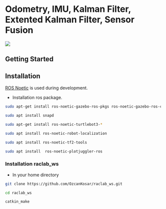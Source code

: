 
# Odometry, IMU, Kalman Filter, Extented Kalman Filter, Sensor Fusion

![](https://raclab.org/wp-content/uploads/2021/07/RACLAB5-1-1024x181.png)



## Getting Started
## Installation

[ROS Noetic](http://wiki.ros.org/noetic/Installation/Ubuntu) is used during development.
- Installation ros package.

``` bash 
sudo apt-get install ros-noetic-gazebo-ros-pkgs ros-noetic-gazebo-ros-control ros-noetic-ros-controllers ros-noetic-twist-mux
```
``` bash
sudo apt install snapd
```
``` bash
sudo apt-get install ros-noetic-turtlebot3-*
```
``` bash
sudo apt install ros-noetic-robot-localization
```
``` bash
sudo apt install ros-noetic-tf2-tools 
```
``` bash
sudo apt install  ros-noetic-plotjuggler-ros
```
###  Installation raclab_ws
- In your home directory

``` bash
git clone https://github.com/OzcanKosar/raclab_ws.git
```
``` bash
cd raclab_ws
```
``` bash
catkin_make
```
